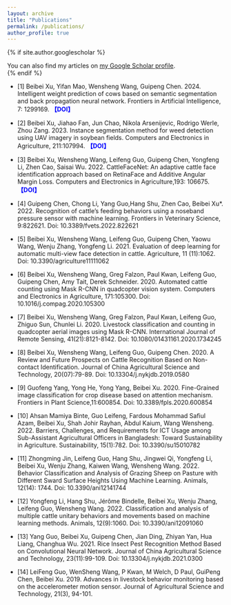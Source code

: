 ```yaml
---
layout: archive
title: "Publications"
permalink: /publications/
author_profile: true
---
```


{% if site.author.googlescholar %}
  <div class="wordwrap">You can also find my articles on <a href="{{site.author.googlescholar}}">my Google Scholar profile</a>.</div>
{% endif %}


* [1] Beibei Xu, Yifan Mao, Wensheng Wang, Guipeng Chen. 2024. Intelligent weight prediction of cows based on semantic segmentation and back propagation neural network. Frontiers in Artificial Intelligence, 7: 1299169.  <a href="https://doi.org/10.3389/frai.2024.1299169" style="color: blue; font-weight: bold; text-decoration: none;">【DOI】</a>

* [2] Beibei Xu, Jiahao Fan, Jun Chao, Nikola Arsenijevic, Rodrigo Werle, Zhou Zang. 2023. Instance segmentation method for weed detection using UAV imagery in soybean fields. Computers and Electronics in Agriculture, 211:107994. <a href="https://doi.org/10.1016/j.compag.2023.107994" style="color: blue; font-weight: bold; text-decoration: none;">【DOI】</a> 

* [3] Beibei Xu, Wensheng Wang, Leifeng Guo, Guipeng Chen, Yongfeng Li, Zhen Cao, Saisai Wu. 2022. CattleFaceNet: An adaptive cattle face identification approach based on RetinaFace and Additive Angular Margin Loss. Computers and Electronics in Agriculture,193: 106675. <a href="https://doi.org/10.1016/j.compag.2021.106675" style="color: blue; font-weight: bold; text-decoration: none;">【DOI】</a>

* [4] Guipeng Chen, Chong Li, Yang Guo,Hang Shu, Zhen Cao, Beibei Xu*. 2022. Recognition of cattle’s feeding behaviors using a noseband pressure sensor with machine learning. Frontiers in Veterinary Science, 9:822621. Doi: 10.3389/fvets.2022.822621

* [5] Beibei Xu, Wensheng Wang, Leifeng Guo, Guipeng Chen, Yaowu Wang, Wenju Zhang, Yongfeng Li. 2021. Evaluation of deep learning for automatic multi-view face detection in cattle. Agriculture, 11 (11):1062. Doi: 10.3390/agriculture11111062

* [6] Beibei Xu, Wensheng Wang, Greg Falzon, Paul Kwan, Leifeng Guo, Guipeng Chen, Amy Tait, Derek Schneider. 2020. Automated cattle counting using Mask R-CNN in quadcopter vision system. Computers and Electronics in Agriculture, 171:105300. Doi: 10.1016/j.compag.2020.105300

* [7] Beibei Xu, Wensheng Wang, Greg Falzon, Paul Kwan, Leifeng Guo, Zhiguo Sun, Chunlei Li. 2020. Livestock classification and counting in quadcopter aerial images using Mask R-CNN. International Journal of Remote Sensing, 41(21):8121-8142. Doi: 10.1080/01431161.2020.1734245

* [8] Beibei Xu, Wensheng Wang, Leifeng Guo, Guipeng Chen. 2020. A Review and Future Prospects on Cattle Recognition Based on Non-contact Identification. Journal of China Agricultural Science and Technology, 20(07):79-89. Doi: 10.13304/j.nykjdb.2019.0580

* [9] Guofeng Yang, Yong He, Yong Yang, Beibei Xu. 2020. Fine-Grained image classification for crop disease based on attention mechanism. Frontiers in Plant Science,11:600854. Doi: 10.3389/fpls.2020.600854

* [10] Ahsan Mamiya Binte, Guo Leifeng, Fardous Mohammad Safiul Azam, Beibei Xu, Shah Johir Rayhan, Abdul Kaium, Wang Wensheng. 2022. Barriers, Challenges, and Requirements for ICT Usage among Sub-Assistant Agricultural Officers in Bangladesh: Toward Sustainability in Agriculture. Sustainability, 15(1):782. Doi: 10.3390/su15010782

* [11] Zhongming Jin, Leifeng Guo, Hang Shu, Jingwei Qi, Yongfeng Li, Beibei Xu, Wenju Zhang, Kaiwen Wang, Wensheng Wang. 2022. Behavior Classification and Analysis of Grazing Sheep on Pasture with Different Sward Surface Heights Using Machine Learning. Animals, 12(14): 1744. Doi: 10.3390/ani12141744

* [12] Yongfeng Li, Hang Shu, Jérôme Bindelle, Beibei Xu, Wenju Zhang, Leifeng Guo, Wensheng Wang. 2022. Classification and analysis of multiple cattle unitary behaviors and movements based on machine learning methods. Animals, 12(9):1060. Doi: 10.3390/ani12091060

* [13] Yang Guo, Beibei Xu, Guipeng Chen, Jian Ding, Zhiyan Yan, Hua Liang, Changhua Wu. 2021. Rice Insect Pest Recognition Method Based on Convolutional Neural Network. Journal of China Agricultural Science and Technology, 23(11):99-109. Doi: 10.13304/j.nykjdb.2021.0300

* [14] LeiFeng Guo, WenSheng Wang, P Kwan, M Welch, D Paul, GuiPeng Chen, Beibei Xu. 2019. Advances in livestock behavior monitoring based on the accelerometer motion sensor. Journal of Agricultural Science and Technology, 21(3), 94-101.
